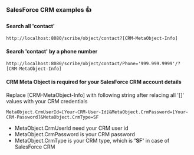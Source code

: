 ###		<b>SalesForce</b> CRM examples :+1:

####	Search all 'contact'
```
http://localhost:8080/scribe/object/contact?[CRM-MetaObject-Info]
```
####	Search 'contact' by a phone number
```
http://localhost:8080/scribe/object/contact/Phone='999.999.9999'/?[CRM-MetaObject-Info]
```
####	CRM Meta Object is required for your SalesForce CRM account details

Replace [CRM-MetaObject-Info] with following string after relacing all '[]' values with your CRM credentials
```
MetaObject.CrmUserId=[Your-CRM-User-Id]&MetaObject.CrmPassword=[Your-CRM-Password]&MetaObject.CrmType=SF
```

- MetaObject.CrmUserId need your CRM user id
- MetaObject.CrmPassword is your CRM password
- MetaObject.CrmType is your CRM type, which is <b>'SF'</b> in case of SalesForce CRM